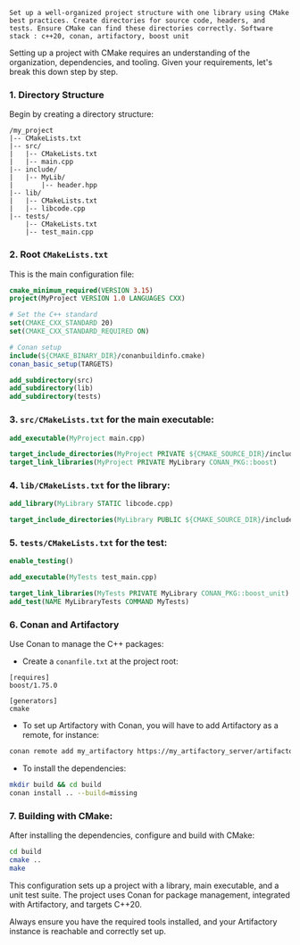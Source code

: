 ```
Set up a well-organized project structure with one library using CMake best practices. Create directories for source code, headers, and tests. Ensure CMake can find these directories correctly. Software stack : c++20, conan, artifactory, boost unit
```

Setting up a project with CMake requires an understanding of the organization, dependencies, and tooling. Given your requirements, let's break this down step by step.

### 1. Directory Structure
Begin by creating a directory structure:

```plaintext
/my_project
|-- CMakeLists.txt
|-- src/
|   |-- CMakeLists.txt
|   |-- main.cpp
|-- include/
|   |-- MyLib/
|       |-- header.hpp
|-- lib/
|   |-- CMakeLists.txt
|   |-- libcode.cpp
|-- tests/
    |-- CMakeLists.txt
    |-- test_main.cpp
```

### 2. Root `CMakeLists.txt`
This is the main configuration file:

```cmake
cmake_minimum_required(VERSION 3.15)
project(MyProject VERSION 1.0 LANGUAGES CXX)

# Set the C++ standard
set(CMAKE_CXX_STANDARD 20)
set(CMAKE_CXX_STANDARD_REQUIRED ON)

# Conan setup
include(${CMAKE_BINARY_DIR}/conanbuildinfo.cmake)
conan_basic_setup(TARGETS)

add_subdirectory(src)
add_subdirectory(lib)
add_subdirectory(tests)
```

### 3. `src/CMakeLists.txt` for the main executable:
```cmake
add_executable(MyProject main.cpp)

target_include_directories(MyProject PRIVATE ${CMAKE_SOURCE_DIR}/include)
target_link_libraries(MyProject PRIVATE MyLibrary CONAN_PKG::boost)
```

### 4. `lib/CMakeLists.txt` for the library:
```cmake
add_library(MyLibrary STATIC libcode.cpp)

target_include_directories(MyLibrary PUBLIC ${CMAKE_SOURCE_DIR}/include)
```

### 5. `tests/CMakeLists.txt` for the test:
```cmake
enable_testing()

add_executable(MyTests test_main.cpp)

target_link_libraries(MyTests PRIVATE MyLibrary CONAN_PKG::boost_unit)
add_test(NAME MyLibraryTests COMMAND MyTests)
```

### 6. Conan and Artifactory
Use Conan to manage the C++ packages:

- Create a `conanfile.txt` at the project root:

```plaintext
[requires]
boost/1.75.0

[generators]
cmake
```

- To set up Artifactory with Conan, you will have to add Artifactory as a remote, for instance:

```bash
conan remote add my_artifactory https://my_artifactory_server/artifactory/api/conan/my_conan_repo
```

- To install the dependencies:

```bash
mkdir build && cd build
conan install .. --build=missing
```

### 7. Building with CMake:

After installing the dependencies, configure and build with CMake:

```bash
cd build
cmake ..
make
```

This configuration sets up a project with a library, main executable, and a unit test suite. The project uses Conan for package management, integrated with Artifactory, and targets C++20. 

Always ensure you have the required tools installed, and your Artifactory instance is reachable and correctly set up.

